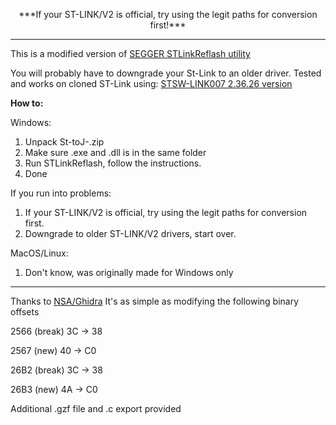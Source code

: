 <p align="center" >***If your ST-LINK/V2 is official, try using the legit paths for conversion first!***

___
This is a modified version of [SEGGER STLinkReflash utility](https://www.segger.com/downloads/jlink#STLink_Reflash)

You will probably have to downgrade your St-Link to an older driver. 
Tested and works on cloned ST-Link using: [STSW-LINK007 2.36.26 version](https://www.st.com/en/development-tools/stsw-link007.html)

**How to:**

   Windows:
1. Unpack St-toJ-.zip
2. Make sure .exe and .dll is in the same folder
3. Run STLinkReflash, follow the instructions.
4. Done

If you run into problems: 
1. If your ST-LINK/V2 is official, try using the legit paths for conversion first.
2. Downgrade to older ST-LINK/V2 drivers, start over.  

MacOS/Linux:
1. Don't know, was originally made for Windows only
___
Thanks to [NSA/Ghidra](https://github.com/NationalSecurityAgency/ghidra)
It's as simple as modifying the following binary offsets

2566 (break) 3C -> 38

2567 (new)   40 -> C0

26B2 (break) 3C -> 38

26B3 (new)   4A -> C0

Additional .gzf file and .c export provided
